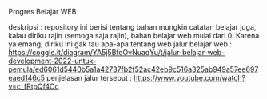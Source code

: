 Progres Belajar WEB
  
  deskripsi : repository ini berisi tentang bahan mungkin catatan belajar juga, kalau diriku rajin (semoga saja rajin), bahan belajar web mulai dari 0. Karena ya emang, diriku ini gak tau apa-apa tentang web
  jalur belajar web : https://coggle.it/diagram/YA5j5BfeOvNuaqYu/t/jalur-belajar-web-development-2022-untuk-pemula/ed6061d5440b5a1a42737fb2f52ac42eb9c516a325ab949a57ee697eaed146c5
  penjelasan jalur tersebut : https://www.youtube.com/watch?v=c_fRtpQf4Oc
